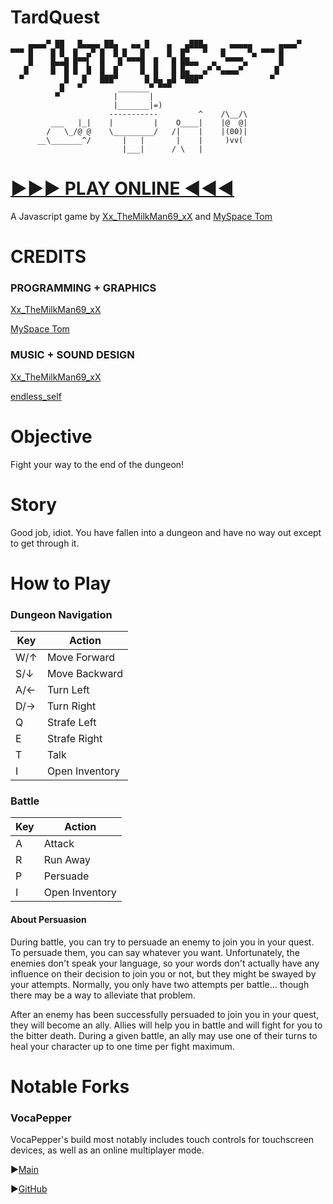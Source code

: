 # TardQuest
```
    ▄▄▄▄▀ ██   █▄▄▄▄ ██▄   ▄▄ █    ▄   ▄███▄     ▄▄▄▄▄      ▄▄▄▄▀
▀▀▀ █    █ █  █  ▄▀ █  █ █   █     █  █▀   ▀   █     ▀▄ ▀▀▀ █
    █    █▄▄█ █▀▀▌  █   █ ▀▀▀█  █   █ ██▄▄   ▄  ▀▀▀▀▄       █
   █     █  █ █  █  █  █     █  █   █ █▄   ▄▀ ▀▄▄▄▄▀       █
  ▀         █   █   ███▀      █ █▄ ▄█ ▀███▀               ▀
           █   ▀        _______▀ ▀▀▀
          ▀            |       |
                       |_______|=)
                      -----------         ^    /\__/\
         ___   |_|    |         |    O____|    |@  @|
        /   \_/@ @    \_________/   /|    |    |(00)|
      __\_______^/       |   |       |    |     )vv(
                         |___|      / \   |
```

# [►►► PLAY ONLINE ◄◄◄](https://xxthemilkman69xx.neocities.org/dungeon/main)

A Javascript game by [Xx_TheMilkMan69_xX](https://forum.agoraroad.com/index.php?members/8701/) and [MySpace Tom](https://forum.agoraroad.com/index.php?members/3460/)

# CREDITS
### PROGRAMMING + GRAPHICS
[Xx_TheMilkMan69_xX](https://forum.agoraroad.com/index.php?members/8701/)

[MySpace Tom](https://forum.agoraroad.com/index.php?members/3460/)

### MUSIC + SOUND DESIGN
[Xx_TheMilkMan69_xX](https://forum.agoraroad.com/index.php?members/8701/)

[endless_self](https://forum.agoraroad.com/index.php?members/endless_self.6570/)

# Objective
Fight your way to the end of the dungeon!

# Story
Good job, idiot. You have fallen into a dungeon and have no way out except to get through it.

# How to Play
### Dungeon Navigation
| Key | Action |
| --- | ------ |
| W/↑ | Move Forward |
| S/↓ | Move Backward |
| A/← | Turn Left |
| D/→ | Turn Right |
| Q   | Strafe Left |
| E   | Strafe Right |
| T   | Talk |
| I   | Open Inventory |

### Battle
| Key | Action |
| --- | ------ |
| A | Attack |
| R | Run Away |
| P | Persuade |
| I | Open Inventory |

#### About Persuasion
During battle, you can try to persuade an enemy to join you in your quest. To persuade them, you can say whatever you want. Unfortunately, the enemies don't speak your language, so your words don't actually have any influence on their decision to join you or not, but they might be swayed by your attempts. Normally, you only have two attempts per battle... though there may be a way to alleviate that problem.

After an enemy has been successfully persuaded to join you in your quest, they will become an ally. Allies will help you in battle and will fight for you to the bitter death. During a given battle, an ally may use one of their turns to heal your character up to one time per fight maximum.

# Notable Forks
### VocaPepper
VocaPepper's build most notably includes touch controls for touchscreen devices, as well as an online multiplayer mode.

▶[Main](https://vocapepper.com/tardquest/)

▶[GitHub](https://github.com/VocaPepper/tardquest)
